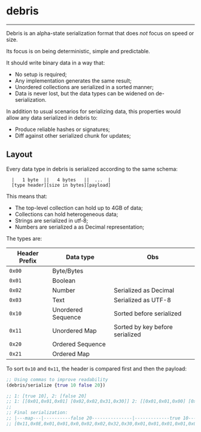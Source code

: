 # debris

---

Debris is an alpha-state serialization format that does *not* focus on speed or size.

Its focus is on being deterministic, simple and predictable.

It should write binary data in a way that:

  - No setup is required;
  - Any implementation generates the same result;
  - Unordered collections are serialized in a sorted manner;
  - Data is never lost, but the data types can be widened on de-serialization.

In addition to usual scenarios for serializing data, this properties would allow any data serialized in debris to:
  - Produce reliable hashes or signatures;
  - Diff against other serialized chunk for updates;

## Layout

Every data type in debris is serialized according to the same schema:

```
  |   1 byte  ||   4 bytes   ||  ...  |
  [type header][size in bytes][payload]
```

This means that:

  - The top-level collection can hold up to 4GB of data;
  - Collections can hold heterogeneous data;
  - Strings are serialized in utf-8;
  - Numbers are serialized a as Decimal representation;

The types are:

| Header Prefix | Data type | Obs |
|---|---|---|
| `0x00` | Byte/Bytes  |   |
| `0x01` | Boolean |   |
| `0x02` | Number | Serialized as Decimal |
| `0x03` | Text | Serialized as UTF-8 |
| `0x10` | Unordered Sequence | Sorted before serialized |
| `0x11` | Unordered Map | Sorted by key before serialized |
| `0x20` | Ordered Sequence |   |
| `0x21` | Ordered Map |   |

To sort `0x10` and `0x11`, the header is compared first and then the payload:
```clojure
;; Using commas to improve readability
(debris/serialize {true 10 false 20})

;; 1: [true 10], 2: [false 20]
;; 1: [[0x01,0x01,0x01] [0x02,0x02,0x31,0x30]] 2: [[0x01,0x01,0x00] [0x02,0x02,0x32,0x30]]
;;
;; Final serialization:
;; |---map---|----------false 20---------------|-------------true 10-------------------|
;; [0x11,0x0E,0x01,0x01,0x0,0x02,0x02,0x32,0x30,0x01,0x01,0x01,0x01,0x02,0x02,0x31,0x30]
```
